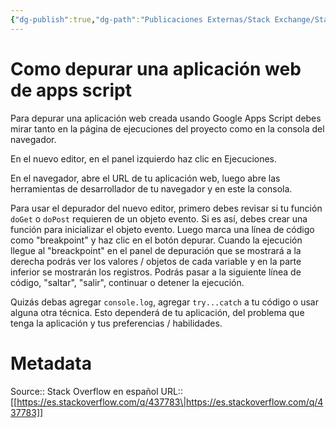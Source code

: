 ```yaml
---
{"dg-publish":true,"dg-path":"Publicaciones Externas/Stack Exchange/Stack Overflow en español/es.stackoverflow.com-437783.md","permalink":"/publicaciones-externas/stack-exchange/stack-overflow-en-espanol/es-stackoverflow-com-437783/","title":"Como depurar una aplicación web de apps script","hide":true,"noteIcon":"default","created":"2024-04-03T12:49:10.417-06:00","updated":"2024-04-05T16:43:57.183-06:00"}
---
```


# Como depurar una aplicación web de apps script

Para depurar una aplicación web creada usando Google Apps Script debes mirar tanto en la página de ejecuciones del proyecto como en la consola del navegador.

En el nuevo editor, en el panel izquierdo haz clic en Ejecuciones.

En el navegador, abre el URL de tu aplicación web, luego abre las herramientas de desarrollador de tu navegador y en este la consola.

Para usar el depurador del nuevo editor, primero debes revisar si tu función `doGet` o `doPost` requieren de un objeto evento. Si es así, debes crear una función para inicializar el objeto evento. Luego marca una línea de código como "breakpoint" y haz clic en el botón depurar. Cuando la ejecución llegue al "breackpoint" en el panel de depuración que se mostrará a la derecha podrás ver los valores / objetos de cada variable y en la parte inferior se mostrarán los registros. Podrás pasar a la siguiente línea de código, "saltar", "salir", continuar o detener la ejecución.

Quizás debas agregar `console.log`, agregar `try...catch` a tu código o usar alguna otra técnica. Esto dependerá de tu aplicación, del problema que tenga la aplicación y tus preferencias / habilidades.

# Metadata
Source:: Stack Overflow en español
URL:: [[https://es.stackoverflow.com/q/437783\|https://es.stackoverflow.com/q/437783]]

